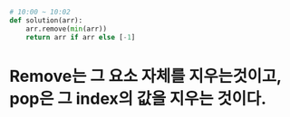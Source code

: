 ```python
# 10:00 ~ 10:02
def solution(arr):
    arr.remove(min(arr))
    return arr if arr else [-1]
```
# Remove는 그 요소 자체를 지우는것이고, pop은 그 index의 값을 지우는 것이다.
